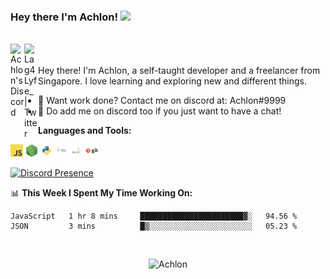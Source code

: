 ### Hey there I'm Achlon! <img src="https://media.giphy.com/media/hvRJCLFzcasrR4ia7z/giphy.gif" width="25px">
<br />
<a href="https://discord.gg/">
  <img align="left" alt="Achlon's Discord" width="22px" src="https://raw.githubusercontent.com/peterthehan/peterthehan/master/assets/discord.svg" />
</a>
<a href="https://twitter.com/Achl0n">
  <img align="left" alt="Lag4Lyfe_ | Twitter" width="22px" src="https://raw.githubusercontent.com/peterthehan/peterthehan/master/assets/twitter.svg" />
</a>
<br />
<br />
Hey there! I'm Achlon, a self-taught developer and a freelancer from Singapore. I love learning and exploring new and different things.
<br>

- 💼 Want work done? Contact me on discord at: Achlon#9999
- 💬 Do add me on discord too if you just want to have a chat!

**Languages and Tools:**  

<code><img height="20" src="https://raw.githubusercontent.com/github/explore/80688e429a7d4ef2fca1e82350fe8e3517d3494d/topics/javascript/javascript.png"></code>
<code><img height="20" src="https://raw.githubusercontent.com/github/explore/80688e429a7d4ef2fca1e82350fe8e3517d3494d/topics/nodejs/nodejs.png"></code>
<code><img height="20" src="https://raw.githubusercontent.com/github/explore/80688e429a7d4ef2fca1e82350fe8e3517d3494d/topics/python/python.png"></code>
<code><img height="20" src="https://raw.githubusercontent.com/github/explore/80688e429a7d4ef2fca1e82350fe8e3517d3494d/topics/java/java.png"></code>
<code><img height="20" src="https://raw.githubusercontent.com/github/explore/80688e429a7d4ef2fca1e82350fe8e3517d3494d/topics/mysql/mysql.png"></code>
<code><img height="20" src="https://raw.githubusercontent.com/github/explore/80688e429a7d4ef2fca1e82350fe8e3517d3494d/topics/git/git.png"></code>

[![Discord Presence](https://lanyard-profile-readme.vercel.app/api/703975707310555247)](https://discord.com/users/703975707310555247)

📊 **This Week I Spent My Time Working On:**
<!--START_SECTION:waka-->
```text
JavaScript   1 hr 8 mins     ███████████████████████▓░   94.56 % 
JSON         3 mins          █▒░░░░░░░░░░░░░░░░░░░░░░░   05.23 % 
```
<!--END_SECTION:waka-->


<br />
<p align="center"> <img src="https://github-readme-stats.vercel.app/api?username=Achlon&show_icons=true&theme=gotham" alt="Achlon" />
